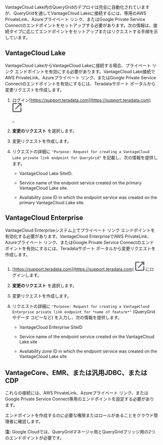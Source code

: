 VantageCloud Lake内のQueryGridのデプロイは完全に自動化されていますが、QueryGridを通してVantageCloud Lakeに接続するには、専用のAWS PrivateLink、Azureプライベート リンク、またはGoogle Private Service Connectのエンドポイントをセットアップする必要があります。次の情報は、接続タイプに応じてエンドポイントをセットアップまたはリクエストする手順を示しています。

## VantageCloud Lake


VantageCloud LakeからVantageCloud Lakeに接続する場合、プライベート リンク エンドポイントを有効にする必要があります。VantageCloud Lake接続でAWS PrivateLink、Azureプライベート リンク、またはGoogle Private Service Connectのエンドポイントを有効にするには、Teradataサポート ポータルから変更リクエストを作成します。

1.  ログイン[https://support.teradata.com](https://support.teradata.com) ![External link](Images/pyn1722886689405.svg)

    。


1.  **変更のリクエスト** を選択します。


1.  変更リクエストを作成します。


1.  リクエストの詳細に 
    `
    "Purpose: Request for creating a VantageCloud Lake private link endpoint for QueryGrid"
    `
   を記載し、次の情報を提供します。

    -   VantageCloud Lake SiteID.


    -   Service name of the endpoint service created on the primary VantageCloud Lake site.


    -   Availability zone ID in which the endpoint service was created on the primary VantageCloud Lake site.


## VantageCloud Enterprise


VantageCloud Enterpriseシステム上でプライベート リンク エンドポイントを有効化する必要があります。VantageCloud EnterpriseでAWS PrivateLink、Azureプライベート リンク、またはGoogle Private Service Connectのエンドポイントを有効にするには、Teradataサポート ポータルから変更リクエストを作成します。

1.  [https://support.teradata.com](https://support.teradata.com) ![External link](Images/pyn1722886689405.svg) にログインします。


1.  **変更のリクエスト** を選択します。


1.  変更リクエストを作成します。


1.  リクエストの詳細に 
    `
    "Purpose: Request for creating a VantageCloud Enterprise private link endpoint for *name of feature*"
    `
   (QueryGridやデータ コピーなど) を入力し、次の情報を提供します。

    -   VantageCloud Enterprise SiteID


    -   Service name of the endpoint service created on the VantageCloud Lake site


    -   Availability zone ID in which the endpoint service was created on the VantageCloud Lake site


## VantageCore、EMR、または汎用JDBC、またはCDP


これらの接続には、AWS PrivateLink、Azureプライベート リンク、またはGoogle Private Service Connect専用のエンドポイントを設定する必要があります。

エンドポイントを作成するのに必要な権限またはロールがあることをクラウド管理者に確認します。

**注:** Google Cloudでは、QueryGridマネージャ用とQueryGridブリッジ用の2つのエンドポイントが必要です。

